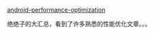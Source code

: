 [android-performance-optimization](https://github.com/imhet/android-performance-optimization)

绝绝子的大汇总，看到了许多熟悉的性能优化文章。。。
